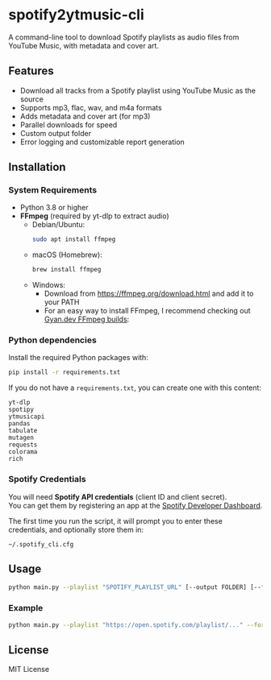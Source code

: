 # spotify2ytmusic-cli

A command-line tool to download Spotify playlists as audio files from YouTube Music, with metadata and cover art.

## Features

- Download all tracks from a Spotify playlist using YouTube Music as the source
- Supports mp3, flac, wav, and m4a formats
- Adds metadata and cover art (for mp3)
- Parallel downloads for speed
- Custom output folder
- Error logging and customizable report generation

## Installation

### System Requirements

- Python 3.8 or higher
- **FFmpeg** (required by yt-dlp to extract audio)
  - Debian/Ubuntu:
    ```bash
    sudo apt install ffmpeg
    ```
  - macOS (Homebrew):
    ```bash
    brew install ffmpeg
    ```
  - Windows:
    - Download from https://ffmpeg.org/download.html and add it to your PATH
    - For an easy way to install FFmpeg, I recommend checking out [Gyan.dev FFmpeg builds](https://www.gyan.dev/ffmpeg/builds/):
### Python dependencies

Install the required Python packages with:
```bash
pip install -r requirements.txt
```
If you do not have a `requirements.txt`, you can create one with this content:

```
yt-dlp
spotipy
ytmusicapi
pandas
tabulate
mutagen
requests
colorama
rich
```

### Spotify Credentials

You will need **Spotify API credentials** (client ID and client secret).  
You can get them by registering an app at the [Spotify Developer Dashboard](https://developer.spotify.com/dashboard/).

The first time you run the script, it will prompt you to enter these credentials, and optionally store them in:

    ~/.spotify_cli.cfg

## Usage

```bash
python main.py --playlist "SPOTIFY_PLAYLIST_URL" [--output FOLDER] [--format mp3] [--workers 4] [--log] [--no-report]
```

### Example

```bash
python main.py --playlist "https://open.spotify.com/playlist/..." --format mp3 --workers 8 --log
```

## License

MIT License